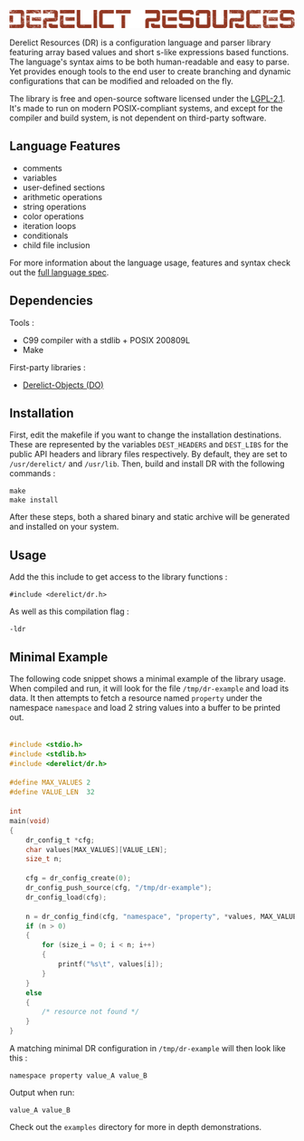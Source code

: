 ![Derelict Resources banner](./extras/banner.png)

Derelict Resources (DR) is a configuration language and parser library featuring array based values and short s-like expressions based functions. The language's syntax aims to be both human-readable and easy to parse. Yet provides enough tools to the end user to create branching and dynamic configurations that can be modified and reloaded on the fly.

The library is free and open-source software licensed under the [LGPL-2.1](https://www.gnu.org/licenses/old-licenses/lgpl-2.1.html). It's made to run on modern POSIX-compliant systems, and except for the compiler and build system, is not dependent on third-party software.

Language Features
-----------------

- comments
- variables
- user-defined sections
- arithmetic operations
- string operations
- color operations
- iteration loops
- conditionals
- child file inclusion

For more information about the language usage, features and syntax check out the [full language spec](./doc/spec.md).

Dependencies
------------

Tools :

- C99 compiler with a stdlib + POSIX 200809L
- Make

First-party libraries :

- [Derelict-Objects (DO)](https://codeberg.org/fraawlen/derelict-objects)

Installation
------------

First, edit the makefile if you want to change the installation destinations. These are represented by the variables `DEST_HEADERS` and `DEST_LIBS` for the public API headers and library files respectively. By default, they are set to `/usr/derelict/` and `/usr/lib`.
Then, build and install DR with the following commands :

```
make
make install
```

After these steps, both a shared binary and static archive will be generated and installed on your system.

Usage
-----

Add the this include to get access to the library functions :

```
#include <derelict/dr.h>
```

As well as this compilation flag :

```
-ldr
```

Minimal Example
-------

The following code snippet shows a minimal example of the library usage. When compiled and run, it will look for the file `/tmp/dr-example` and load its data. It then attempts to fetch a resource named `property` under the namespace `namespace` and load 2 string values into a buffer to be printed out.

```c

#include <stdio.h>
#include <stdlib.h>
#include <derelict/dr.h>

#define MAX_VALUES 2
#define VALUE_LEN  32

int
main(void)
{
	dr_config_t *cfg;
	char values[MAX_VALUES][VALUE_LEN];
	size_t n;

	cfg = dr_config_create(0);
	dr_config_push_source(cfg, "/tmp/dr-example");
	dr_config_load(cfg);

	n = dr_config_find(cfg, "namespace", "property", *values, MAX_VALUES, VALUE_LEN);
	if (n > 0)
	{
		for (size_i = 0; i < n; i++)
		{
			printf("%s\t", values[i]);
		}
	}
	else
	{
		/* resource not found */
	}
}
```

A matching minimal DR configuration in `/tmp/dr-example` will then look like this :

```
namespace property value_A value_B
```

Output when run:

```
value_A	value_B
```

Check out the `examples` directory for more in depth demonstrations.
